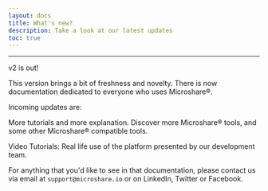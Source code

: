 ```yaml
---
layout: docs
title: What's new?
description: Take a look at our latest updates
toc: true
---
```


---------------------------------------

v2 is out!

This version brings a bit of freshness and novelty.
There is now documentation dedicated to everyone who uses Microshare®.

Incoming updates are:

More tutorials and more explanation.
Discover more Microshare® tools, and some other Microshare® compatible tools.

Video Tutorials: Real life use of the platform presented by our development team.

For anything that you'd like to see in that documentation, please contact us via email at `support@microshare.io` or on LinkedIn, Twitter or Facebook.